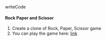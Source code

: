 writeCode

#### Rock Paper and Scissor

1. Create a clone of Rock, Paper, Scissor game
2. You can play the game here: [link](https://jacintodesign.github.io/spock-rock-game/)
